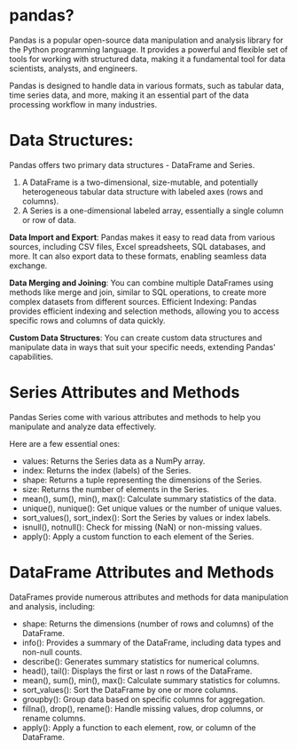 # pandas?
Pandas is a popular open-source data manipulation and analysis library for the Python programming language. It
provides a powerful and flexible set of tools for working with structured data, making it a fundamental tool for
data scientists, analysts, and engineers.

Pandas is designed to handle data in various formats, such as tabular data, time series data, and more, making it
an essential part of the data processing workflow in many industries.


# Data Structures:
Pandas offers two primary data structures - DataFrame and Series.

1. A DataFrame is a two-dimensional, size-mutable, and potentially heterogeneous tabular data structure
with labeled axes (rows and columns).
2. A Series is a one-dimensional labeled array, essentially a single column or row of data.

**Data Import and Export**: Pandas makes it easy to read data from various sources, including CSV files, Excel
spreadsheets, SQL databases, and more. It can also export data to these formats, enabling seamless data
exchange.

**Data Merging and Joining**: You can combine multiple DataFrames using methods like merge and join, similar
to SQL operations, to create more complex datasets from different sources.
Efficient Indexing: Pandas provides efficient indexing and selection methods, allowing you to access specific
rows and columns of data quickly.

**Custom Data Structures**: You can create custom data structures and manipulate data in ways that suit your
specific needs, extending Pandas' capabilities.

# Series Attributes and Methods
Pandas Series come with various attributes and methods to help you manipulate and analyze data effectively.

Here are a few essential ones:
- values: Returns the Series data as a NumPy array.
- index: Returns the index (labels) of the Series.
- shape: Returns a tuple representing the dimensions of the Series.
- size: Returns the number of elements in the Series.
- mean(), sum(), min(), max(): Calculate summary statistics of the data.
- unique(), nunique(): Get unique values or the number of unique values.
- sort_values(), sort_index(): Sort the Series by values or index labels.
- isnull(), notnull(): Check for missing (NaN) or non-missing values.
- apply(): Apply a custom function to each element of the Series.

# DataFrame Attributes and Methods
DataFrames provide numerous attributes and methods for data manipulation and analysis, including:

- shape: Returns the dimensions (number of rows and columns) of the DataFrame.
- info(): Provides a summary of the DataFrame, including data types and non-null counts.
- describe(): Generates summary statistics for numerical columns.
- head(), tail(): Displays the first or last n rows of the DataFrame.
- mean(), sum(), min(), max(): Calculate summary statistics for columns.
- sort_values(): Sort the DataFrame by one or more columns.
- groupby(): Group data based on specific columns for aggregation.
- fillna(), drop(), rename(): Handle missing values, drop columns, or rename columns.
- apply(): Apply a function to each element, row, or column of the DataFrame.
